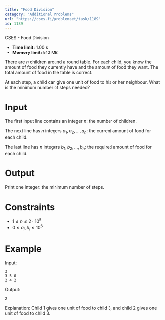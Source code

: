 ```yaml
---
title: "Food Division"
category: "Additional Problems"
url: "https://cses.fi/problemset/task/1189"
id: 1189
---
```


CSES - Food Division

  * **Time limit:** 1.00 s
  * **Memory limit:** 512 MB

There are $n$ children around a round table. For each child, you know the
amount of food they currently have and the amount of food they want. The total
amount of food in the table is correct.

At each step, a child can give one unit of food to his or her neighbour. What
is the minimum number of steps needed?

# Input

The first input line contains an integer $n$: the number of children.

The next line has $n$ integers $a_1,a_2,\ldots,a_n$: the current amount of
food for each child.

The last line has $n$ integers $b_1,b_2,\ldots,b_n$: the required amount of
food for each child.

# Output

Print one integer: the minimum number of steps.

# Constraints

  * $1 \le n \le 2 \cdot 10^5$
  * $0 \le a_i, b_i \le 10^6$

# Example

Input:

    
    
    3
    3 5 0
    2 4 2
    

Output:

    
    
    2
    

Explanation: Child 1 gives one unit of food to child 3, and child 2 gives one
unit of food to child 3.

